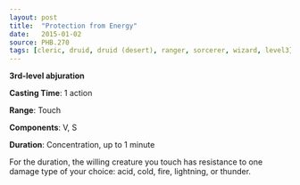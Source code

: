```yaml
---
layout: post
title:  "Protection from Energy"
date:   2015-01-02
source: PHB.270
tags: [cleric, druid, druid (desert), ranger, sorcerer, wizard, level3]
---
```


**3rd-level abjuration**

**Casting Time**: 1 action

**Range**: Touch

**Components**: V, S

**Duration**: Concentration, up to 1 minute

For the duration, the willing creature you touch has resistance to one damage type of your choice: acid, cold, fire, lightning, or thunder.
